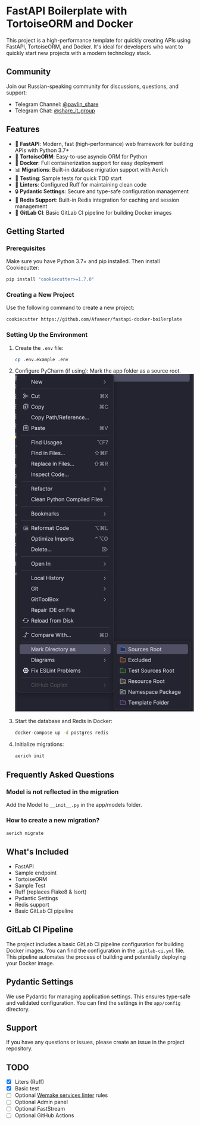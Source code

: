 # FastAPI Boilerplate with TortoiseORM and Docker

This project is a high-performance template for quickly creating APIs using FastAPI, TortoiseORM, and Docker. It's ideal for developers who want to quickly start new projects with a modern technology stack.

## Community

Join our Russian-speaking community for discussions, questions, and support:

- Telegram Channel: [@pavlin_share](https://t.me/pavlin_share)
- Telegram Chat: [@share_it_group](https://t.me/share_it_group)

## Features

- 🚀 **FastAPI**: Modern, fast (high-performance) web framework for building APIs with Python 3.7+
- 🐢 **TortoiseORM**: Easy-to-use asyncio ORM for Python
- 🐳 **Docker**: Full containerization support for easy deployment
- 📊 **Migrations**: Built-in database migration support with Aerich
- 🧪 **Testing**: Sample tests for quick TDD start
- 🧹 **Linters**: Configured Ruff for maintaining clean code
- 🔒 **Pydantic Settings**: Secure and type-safe configuration management
- 🔄 **Redis Support**: Built-in Redis integration for caching and session management
- 🚀 **GitLab CI**: Basic GitLab CI pipeline for building Docker images

## Getting Started

### Prerequisites

Make sure you have Python 3.7+ and pip installed. Then install Cookiecutter:

```bash
pip install "cookiecutter>=1.7.0"
```

### Creating a New Project

Use the following command to create a new project:

```bash
cookiecutter https://github.com/Afaneor/fastapi-docker-boilerplate
```

### Setting Up the Environment

1. Create the `.env` file:
   ```bash
   cp .env.example .env
   ```

2. Configure PyCharm (if using):
   Mark the app folder as a source root.
   ![PyCharm Configuration](img.png)

3. Start the database and Redis in Docker:
   ```bash
   docker-compose up -d postgres redis
   ```

4. Initialize migrations:
   ```bash
   aerich init
   ```

## Frequently Asked Questions

### Model is not reflected in the migration
Add the Model to `__init__.py` in the app/models folder.

### How to create a new migration?
```bash
aerich migrate
```

## What's Included

- FastAPI
- Sample endpoint
- TortoiseORM
- Sample Test
- Ruff (replaces Flake8 & Isort)
- Pydantic Settings
- Redis support
- Basic GitLab CI pipeline

## GitLab CI Pipeline

The project includes a basic GitLab CI pipeline configuration for building Docker images. You can find the configuration in the `.gitlab-ci.yml` file. This pipeline automates the process of building and potentially deploying your Docker image.

## Pydantic Settings

We use Pydantic for managing application settings. This ensures type-safe and validated configuration. You can find the settings in the `app/config` directory.

## Support

If you have any questions or issues, please create an issue in the project repository.

## TODO

- [x] Liters (Ruff)
- [x] Basic test
- [ ] Optional [Wemake services linter](https://github.com/wemake-services/wemake-python-styleguide) rules
- [ ] Optional Admin panel
- [ ] Optional FastStream
- [ ] Optional GitHub Actions
